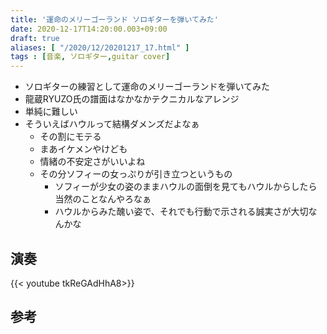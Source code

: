 ```yaml
---
title: '運命のメリーゴーランド ソロギターを弾いてみた'
date: 2020-12-17T14:20:00.003+09:00
draft: true
aliases: [ "/2020/12/20201217_17.html" ]
tags : [音楽, ソロギター,guitar cover]
---
```

- ソロギターの練習として運命のメリーゴーランドを弾いてみた
- 龍蔵RYUZO氏の譜面はなかなかテクニカルなアレンジ
- 単純に難しい
- そういえばハウルって結構ダメンズだよなぁ
  - その割にモテる
  - まあイケメンやけども
  - 情緒の不安定さがいいよね
  - その分ソフィーの女っぷりが引き立つというもの
    - ソフィーが少女の姿のままハウルの面倒を見てもハウルからしたら当然のことなんやろなぁ
    - ハウルからみた醜い姿で、それでも行動で示される誠実さが大切なんかな

## 演奏

{{< youtube tkReGAdHhA8>}}

## 参考
<div data-vc_mylinkbox_id="887689566"></div>